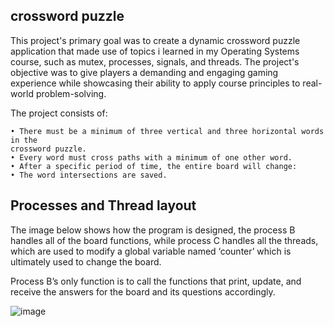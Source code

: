 ## crossword puzzle

This project's primary goal was to create a dynamic crossword puzzle application that made use of topics i learned in my Operating Systems course, such as mutex, processes, signals, and
threads. The project's objective was to give players a demanding and engaging gaming experience while showcasing their ability to apply course principles to real-world problem-solving.

The project consists of:

    • There must be a minimum of three vertical and three horizontal words in the
    crossword puzzle.
    • Every word must cross paths with a minimum of one other word.
    • After a specific period of time, the entire board will change:
    • The word intersections are saved.

## Processes and Thread layout

The image below shows how the program is designed, the process B handles all of the board functions, while process C handles all the threads, which are used to
modify a global variable named ‘counter’ which is ultimately used to change the board. 

Process B’s only function is to call the functions that print, update, and receive the answers for the board and its questions accordingly.

![image](https://github.com/CrescentMnn/crossword/assets/169625322/ea7d63ce-2f99-4e0a-91da-d01de115e220)
